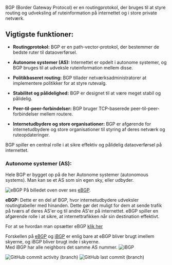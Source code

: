 
BGP (Border Gateway Protocol) er en routingprotokol, der bruges til at styre routing og udveksling af ruteinformation på internettet og i store private netværk.

## Vigtigste funktioner:

- **Routingprotokol:** BGP er en path-vector-protokol, der bestemmer de bedste ruter til dataoverførsel.

- **Autonome systemer (AS):** Internettet er opdelt i autonome systemer, og BGP bruges til at udveksle ruteinformation mellem disse.

- **Politikbaseret routing:** BGP tillader netværksadministratorer at implementere politikker for at styre rutevalg.

- **Stabilitet og pålidelighed:** BGP er designet til at være meget stabil og pålidelig.

- **Peer-til-peer-forbindelser:** BGP bruger TCP-baserede peer-til-peer-forbindelser mellem routere.

- **Internetudbydere og store organisationer:** BGP er afgørende for internetudbydere og store organisationer til styring af deres netværk og ruteopdateringer.

BGP spiller en central rolle i at sikre effektiv og pålidelig dataoverførsel på internettet.


### Autonome systemer (AS):

Hele BGP er bygget op på de her Autonome systemer (autonomous systems).
Man kan se et AS som sin egen sky, eller udbyder.


![eBGP](/Vedhæftet/AS%201.png)
På billedet oven over ses [eBGP](/Routing%20Protocols/EGP/BGP/EBGP.md).<br>


**eBGP:** Dette er en del af BGP, hvor internetudbydere udveksler routingtabeller med hinanden. Dette gør det muligt for dem at sende trafik på tværs af deres AS'er og til andre AS'er på internettet. eBGP spiller en afgørende rolle i at sikre, at internettrafikken når sin destination effektivt.

For at se hvordan man opsætter eBGP [klik her](EBGP.md#basic-opsætning)

Forskellen på [eBGP](/Routing%20Protocols/EGP/BGP/EBGP.md) og [iBGP](/Routing%20Protocols/EGP/BGP/IBGP.md) er enlig bare at eBGP bliver brugt imellem skyerne, og iBGP bliver brugt inde i skyerne.<br>
Med iBGP har alle neighbors det samme AS nummer. 
![iBGP](/Vedhæftet/iBGP.png)

  
  
  ![GitHub commit activity (branch)](https://img.shields.io/github/commit-activity/t/dendanskemine/dokumentation?logo=github&color=susscess) ![GitHub last commit (branch)](https://img.shields.io/github/last-commit/dendanskemine/dokumentation/main)
